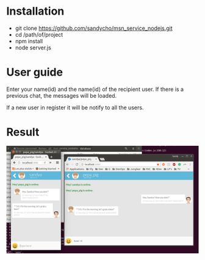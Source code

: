 # Installation


- git clone https://github.com/sandycho/msn_service_nodejs.git
- cd /path/of/project
- npm install
- node server.js

# User guide

Enter your name(id) and the name(id) of the recipient user.
If there is a previous chat, the messages will be loaded.

If a new user in register it will be notify to all the users.

# Result
![image](nodejs_socketio_chat.png)
